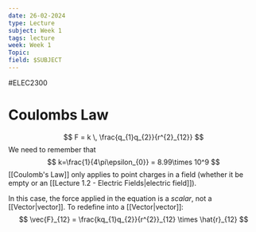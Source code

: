 ```yaml
---
date: 26-02-2024
type: Lecture
subject: Week 1
tags: lecture
week: Week 1
Topic:
field: $SUBJECT
---
```

#ELEC2300

# Coulombs Law

$$
 F = k \, \frac{q_{1}q_{2}}{r^{2}_{12}}
$$
We need to remember that 
$$
k=\frac{1}{4\pi\epsilon_{0}} = 8.99\times 10^9
$$
[[Coulomb's Law]] only applies to point charges in a field (whether it be empty or an [[Lecture 1.2 - Electric Fields|electric field]]).

In this case, the force applied in the equation is a *scalar*, not a [[Vector|vector]]. To redefine into a [[Vector|vector]]:
$$
\vec{F}_{12} = \frac{kq_{1}q_{2}}{r^{2}}_{12} \times \hat{r}_{12}
$$

